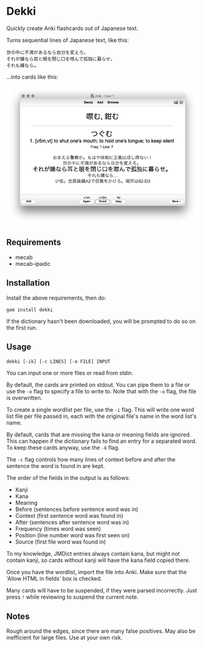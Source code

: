 # Dekki

Quickly create Anki flashcards out of Japanese text.

Turns sequential lines of Japanese text, like this:

```
世の中に不満があるなら自分を変えろ。
それが嫌なら耳と眼を閉じ口を噤んで孤独に暮らせ。
それも嫌なら…
```

...into cards like this:

![example](https://raw.githubusercontent.com/Ruin0x11/dekki/master/img/example.png)

## Requirements

* mecab
* mecab-ipadic

## Installation

Install the above requirements, then do:

```
gem install dekki
```

If the dictionary hasn't been downloaded, you will be prompted to do so on the first run.

## Usage

```
dekki [-ik] [-c LINES] [-o FILE] INPUT
```

You can input one or more files or read from stdin.

By default, the cards are printed on stdout. You can pipe them to a file or use the `-o` flag to specify a file to write to. Note that with the `-o` flag, the file is overwritten.

To create a single wordlist per file, use the `-i` flag. This will write one word list file per file passed in, each with the original file's name in the word list's name.

By default, cards that are missing the kana or meaning fields are ignored. This can happen if the dictionary fails to find an entry for a separated word. To keep these cards anyway, use the `-k` flag.

The `-c` flag controls how many lines of context before and after the sentence the word is found in are kept.

The order of the fields in the output is as follows:

* Kanji
* Kana
* Meaning
* Before (sentences before sentence word was in)
* Context (first sentence word was found in)
* After (sentences after sentence word was in)
* Frequency (times word was seen)
* Position (line number word was first seen on)
* Source (first file word was found in)

To my knowledge, JMDict entries always contain kana, but might not contain kanji, so cards without kanji will have the kana field copied there.

Once you have the wordlist, import the file into Anki. Make sure that the 'Allow HTML in fields' box is checked.

Many cards will have to be suspended, if they were parsed incorrectly. Just press `!` while reviewing to suspend the current note.

## Notes

Rough around the edges, since there are many false positives. May also be inefficient for large files. Use at your own risk.

